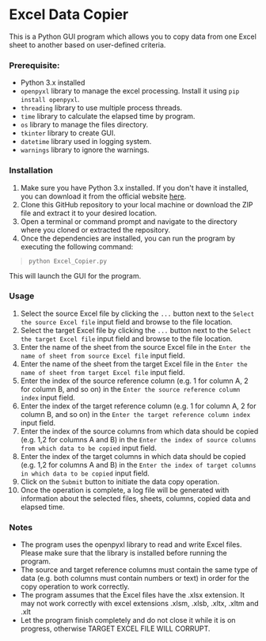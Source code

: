 # Excel Data Copier
This is a Python GUI program which allows you to copy data from one Excel sheet to another based on user-defined criteria.

### Prerequisite:
  - Python 3.x installed
  - `openpyxl` library to manage the excel processing. Install it using `pip install openpyxl`.
  - `threading` library to use multiple process threads.
  - `time` library to calculate the elapsed time by program.
  - `os` library to manage the files directory.
  - `tkinter` library to create GUI.
  - `datetime` library used in logging system.
  - `warnings` library to ignore the warnings.

### Installation
1. Make sure you have Python 3.x installed. If you don't have it installed, you can download it from the official website [here]('https://www.python.org/downloads/').
2. Clone this GitHub repository to your local machine or download the ZIP file and extract it to your desired location.
3. Open a terminal or command prompt and navigate to the directory where you cloned or extracted the repository.
4. Once the dependencies are installed, you can run the program by executing the following command:
  > `python Excel_Copier.py`

This will launch the GUI for the program.

### Usage
1. Select the source Excel file by clicking the `...` button next to the `Select the source Excel file` input field and browse to the file location.
2. Select the target Excel file by clicking the `...` button next to the `Select the target Excel file` input field and browse to the file location.
3. Enter the name of the sheet from the source Excel file in the `Enter the name of sheet from source Excel file` input field.
4. Enter the name of the sheet from the target Excel file in the `Enter the name of sheet from target Excel file` input field.
5. Enter the index of the source reference column (e.g. 1 for column A, 2 for column B, and so on) in the `Enter the source reference column index` input field.
6. Enter the index of the target reference column (e.g. 1 for column A, 2 for column B, and so on) in the `Enter the target reference column index` input field.
7. Enter the index of the source columns from which data should be copied (e.g. 1,2 for columns A and B) in the `Enter the index of source columns from which data to be copied` input field.
8. Enter the index of the target columns in which data should be copied (e.g. 1,2 for columns A and B) in the `Enter the index of target columns in which data to be copied` input field.
9. Click on the `Submit` button to initiate the data copy operation.
10. Once the operation is complete, a log file will be generated with information about the selected files, sheets, columns, copied data and elapsed time.

### Notes
- The program uses the openpyxl library to read and write Excel files. Please make sure that the library is installed before running the program.
- The source and target reference columns must contain the same type of data (e.g. both columns must contain numbers or text) in order for the copy operation to work correctly.
- The program assumes that the Excel files have the .xlsx extension. It may not work correctly with excel extensions .xlsm, .xlsb, .xltx, .xltm and .xlt
- Let the program finish completely and do not close it while it is on progress, otherwise TARGET EXCEL FILE WILL CORRUPT.
